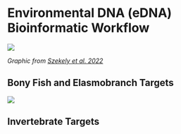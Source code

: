 # Environmental DNA (eDNA) Bioinformatic Workflow

![](https://www.researchgate.net/publication/366409886/figure/fig1/AS:11431281108385279@1671469882246/Schematic-overview-of-the-workflow-associated-with-eDNA-sampling-sample-processing-and.png)

*Graphic from [Szekely et al. 2022](https://par.nsf.gov/servlets/purl/10403961)*

## Bony Fish and Elasmobranch Targets 

![](https://royalsocietypublishing.org/doi/full/10.1098/rsos.150088)

## Invertebrate Targets 

